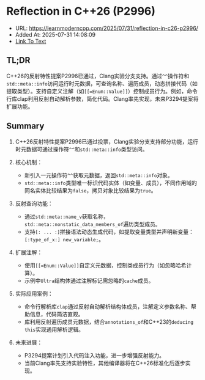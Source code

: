 # Reflection in C++26 (P2996)
- URL: https://learnmoderncpp.com/2025/07/31/reflection-in-c26-p2996/
- Added At: 2025-07-31 14:08:09
- [Link To Text](2025-07-31-reflection-in-c++26-(p2996)_raw.md)

## TL;DR


C++26的反射特性提案P2996已通过，Clang实验分支支持。通过`^^`操作符和`std::meta::info`访问运行时元数据，可查询名称、遍历成员，动态拼接代码（如提取类型）。支持自定义注解（如`[[=Enum::Value]]`）控制成员行为。例如，命令行库clap利用反射自动解析参数，简化代码。Clang率先实现，未来P3294提案将扩展功能。

## Summary


1. C++26反射特性提案P2996已通过投票，Clang实验分支支持部分功能，运行时元数据可通过操作符`^^`和`std::meta::info`类型访问。  

2. 核心机制：  
   - 新引入一元操作符`^^`获取元数据，返回`std::meta::info`对象。  
   - `std::meta::info`类型唯一标识代码实体（如变量、成员），不同作用域的同名实体比较结果为`false`，拷贝对象比较结果为`true`。  

3. 反射查询功能：  
   - 通过`std::meta::name_v`获取名称，`std::meta::nonstatic_data_members_of`遍历类型成员。  
   - 支持`[: ... :]`拼接语法动态生成代码，如提取变量类型并声明新变量：`[:type_of_x:] new_variable;`。  

4. 扩展注解：  
   - 使用`[[=Enum::Value]]`自定义元数据，控制类成员行为（如忽略哈希计算）。  
   - 示例中`Ultra`结构体通过注解标记需忽略的`cache`成员。  

5. 实际应用案例：  
   - 命令行解析库`clap`通过反射自动解析结构体成员，注解定义参数名称、帮助信息，代码简洁直观。  
   - 库利用反射遍历成员元数据，结合`annotations_of`和C++23的`deducing this`实现通用解析逻辑。  

6. 未来进展：  
   - P3294提案计划引入代码注入功能，进一步增强反射能力。  
   - 当前Clang率先支持实验特性，其他编译器将在C++26标准化后逐步实现。
